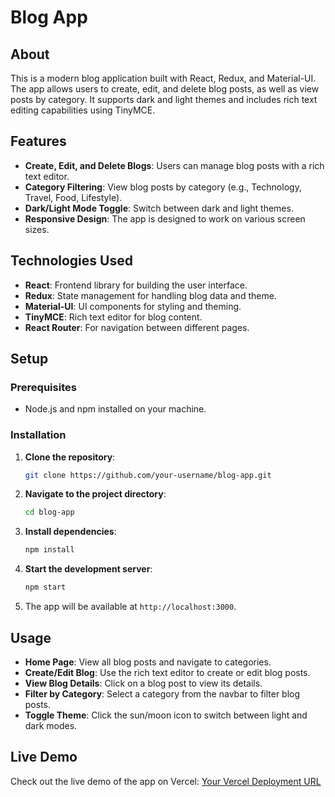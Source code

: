 # Blog App

## About

This is a modern blog application built with React, Redux, and Material-UI. The app allows users to create, edit, and delete blog posts, as well as view posts by category. It supports dark and light themes and includes rich text editing capabilities using TinyMCE.

## Features

- **Create, Edit, and Delete Blogs**: Users can manage blog posts with a rich text editor.
- **Category Filtering**: View blog posts by category (e.g., Technology, Travel, Food, Lifestyle).
- **Dark/Light Mode Toggle**: Switch between dark and light themes.
- **Responsive Design**: The app is designed to work on various screen sizes.

## Technologies Used

- **React**: Frontend library for building the user interface.
- **Redux**: State management for handling blog data and theme.
- **Material-UI**: UI components for styling and theming.
- **TinyMCE**: Rich text editor for blog content.
- **React Router**: For navigation between different pages.

## Setup

### Prerequisites

- Node.js and npm installed on your machine.

### Installation

1. **Clone the repository**:

   ```bash
   git clone https://github.com/your-username/blog-app.git
   ```
2. **Navigate to the project directory**:
   ```bash
   cd blog-app
   ```
3. **Install dependencies**:
   ```bash
   npm install
   ```
4. **Start the development server**:
   ```bash
   npm start
   ```
5. The app will be available at `http://localhost:3000`.

## Usage

- **Home Page**: View all blog posts and navigate to categories.
- **Create/Edit Blog**: Use the rich text editor to create or edit blog posts.
- **View Blog Details**: Click on a blog post to view its details.
- **Filter by Category**: Select a category from the navbar to filter blog posts.
- **Toggle Theme**: Click the sun/moon icon to switch between light and dark modes.

## Live Demo

Check out the live demo of the app on Vercel: [Your Vercel Deployment URL]()

